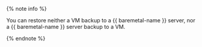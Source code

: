 {% note info %}

You can restore neither a VM backup to a {{ baremetal-name }} server, nor a {{ baremetal-name }} server backup to a VM.

{% endnote %}